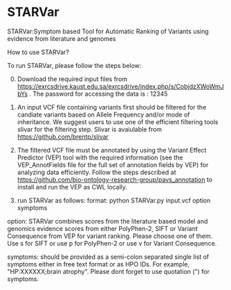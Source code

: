 # STARVar

STARVar:Symptom based Tool for Automatic Ranking of Variants using evidence from literature and genomes

How to use STARVar?

To run STARVar, please follow the steps below:

0. Download the required input files from https://exrcsdrive.kaust.edu.sa/exrcsdrive/index.php/s/CobjdzXWoWmJbYs . The password for accessing the data is : 12345

1. An input VCF file containing variants first should be filtered for the candiate variants based on Allele Frequency and/or mode of inheritance.
We suggest users to use one of the efficient filtering tools slivar for the filtering step. Slivar is avaiulable from https://github.com/brentp/slivar

2. The filtered VCF file must be annotated by using the Variant Effect Predictor (VEP) tool with the required information (see the VEP_AnnotFields file for the full set of annotation fields by VEP) for analyzing data efficiently. Follow the steps described at https://github.com/bio-ontology-research-group/pavs_annotation to install and run the VEP as CWL locally.

3. run STARVar as follows:
format: python STARVar.py input.vcf option symptoms

option: STARVar combines scores from the literature based model and genomics evidence scores from either PolyPhen-2, SIFT or Variant Consequence from VEP for variant ranking. Please choose one of them. Use s for SIFT or use p for PolyPhen-2 or use  v for Variant Consequence. 

symptoms: should be provided as a semi-colon separated single list of symptoms either in free text format or as HPO IDs. For example, "HP:XXXXXX;brain atrophy". Please dont forget to use quotation (") for symptoms. 
